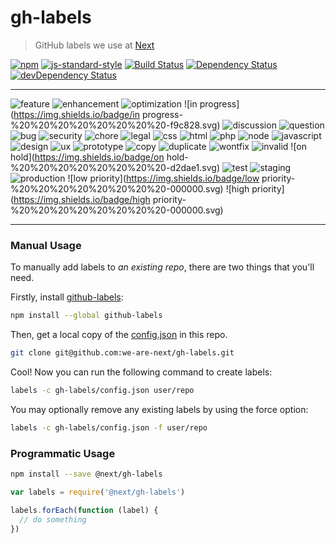 # gh-labels

> GitHub labels we use at [Next](http://www.wearenext.co.za/)

[![npm](http://img.shields.io/npm/v/@next/gh-labels.svg?style=flat)](https://www.npmjs.com/package/@next/gh-labels)
[![js-standard-style](https://img.shields.io/badge/code%20style-standard-brightgreen.svg?style=flat)](https://github.com/feross/standard)
[![Build Status](https://travis-ci.org/we-are-next/gh-labels.svg?branch=master)](https://travis-ci.org/we-are-next/gh-labels)
[![Dependency Status](https://david-dm.org/we-are-next/gh-labels.svg)](https://david-dm.org/we-are-next/gh-labels)
[![devDependency Status](https://david-dm.org/we-are-next/gh-labels/dev-status.svg)](https://david-dm.org/we-are-next/gh-labels#info=devDependencies)

---

![feature](https://img.shields.io/badge/feature-%20%20%20%20%20%20%20%20-91ca55.svg)
![enhancement](https://img.shields.io/badge/enhancement-%20%20%20%20%20%20%20%20-65c0fd.svg)
![optimization](https://img.shields.io/badge/optimization-%20%20%20%20%20%20%20%20-5ebeff.svg)
![in progress](https://img.shields.io/badge/in progress-%20%20%20%20%20%20%20%20-f9c828.svg)
![discussion](https://img.shields.io/badge/discussion-%20%20%20%20%20%20%20%20-c9307c.svg)
![question](https://img.shields.io/badge/question-%20%20%20%20%20%20%20%20-c9307c.svg)
![bug](https://img.shields.io/badge/bug-%20%20%20%20%20%20%20%20-ea3b49.svg)
![security](https://img.shields.io/badge/security-%20%20%20%20%20%20%20%20-ee3f46.svg)
![chore](https://img.shields.io/badge/chore-%20%20%20%20%20%20%20%20-fef1c2.svg)
![legal](https://img.shields.io/badge/legal-%20%20%20%20%20%20%20%20-fef1c3.svg)
![css](https://img.shields.io/badge/css-%20%20%20%20%20%20%20%20-c0d5f1.svg)
![html](https://img.shields.io/badge/html-%20%20%20%20%20%20%20%20-c0d5f1.svg)
![php](https://img.shields.io/badge/php-%20%20%20%20%20%20%20%20-c0d5f1.svg)
![node](https://img.shields.io/badge/node-%20%20%20%20%20%20%20%20-c0d5f1.svg)
![javascript](https://img.shields.io/badge/javascript-%20%20%20%20%20%20%20%20-c0d5f1.svg)
![design](https://img.shields.io/badge/design-%20%20%20%20%20%20%20%20-fdc078.svg)
![ux](https://img.shields.io/badge/ux-%20%20%20%20%20%20%20%20-fdc078.svg)
![prototype](https://img.shields.io/badge/prototype-%20%20%20%20%20%20%20%20-fdc078.svg)
![copy](https://img.shields.io/badge/copy-%20%20%20%20%20%20%20%20-fdc078.svg)
![duplicate](https://img.shields.io/badge/duplicate-%20%20%20%20%20%20%20%20-d2dae1.svg)
![wontfix](https://img.shields.io/badge/wontfix-%20%20%20%20%20%20%20%20-d2dae1.svg)
![invalid](https://img.shields.io/badge/invalid-%20%20%20%20%20%20%20%20-d2dae1.svg)
![on hold](https://img.shields.io/badge/on hold-%20%20%20%20%20%20%20%20-d2dae1.svg)
![test](https://img.shields.io/badge/test-%20%20%20%20%20%20%20%20-f9e3d9.svg)
![staging](https://img.shields.io/badge/staging-%20%20%20%20%20%20%20%20-f9d8c8.svg)
![production](https://img.shields.io/badge/production-%20%20%20%20%20%20%20%20-FDC1A4.svg)
![low priority](https://img.shields.io/badge/low priority-%20%20%20%20%20%20%20%20-000000.svg)
![high priority](https://img.shields.io/badge/high priority-%20%20%20%20%20%20%20%20-000000.svg)

---

### Manual Usage

To manually add labels to _an existing repo_, there are two things that
you'll need.

Firstly, install [github-labels](https://www.npmjs.com/package/github-labels):

```sh
npm install --global github-labels
```

Then, get a local copy of the
[config.json](https://github.com/we-are-next/gh-labels/blob/master/config.json)
in this repo.

```sh
git clone git@github.com:we-are-next/gh-labels.git
```

Cool! Now you can run the following command to create labels:

```sh
labels -c gh-labels/config.json user/repo
```

You may optionally remove any existing labels by using the force option:

```sh
labels -c gh-labels/config.json -f user/repo
```

### Programmatic Usage

```sh
npm install --save @next/gh-labels
```

```js
var labels = require('@next/gh-labels')

labels.forEach(function (label) {
  // do something
})
```
